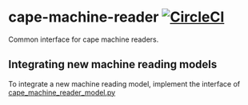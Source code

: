 # cape-machine-reader [![CircleCI](https://circleci.com/gh/bloomsburyai/cape-machine-reader.svg?style=svg&circle-token=62818f17fe9047851372b7ba8fa0037a2593eebe)](https://circleci.com/gh/bloomsburyai/cape-machine-reader)

Common interface for cape machine readers.

## Integrating new machine reading models

To integrate a new machine reading model, implement the interface of [cape_machine_reader_model.py](https://github.com/bloomsburyai/cape-machine-reader/blob/master/cape_machine_reader/cape_machine_reader_model.py)

